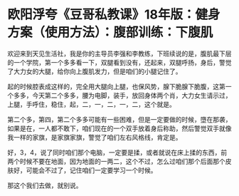 # 欧阳浮夸《豆哥私教课》18年版：健身方案（使用方法）：腹部训练：下腹肌

欢迎来到天见生活社，我是你的主导员李强和李教练，下班续说的是，腹肌最下层的一个学院，第一个多多看一下，双腿看到没有，还起来，双腿呼扬，身后，警觉了大力女的大腿，给你向上腹肌发力，但是咱们的小腿记住了。

起的时候腔表成这样的，完全用大腿向上腿，也保风势，腺下脆腺下脆腹，这第一个多多，今天第二个多多，腰为电脚，装手，放回身体两个肖，大力女生请示过，上腿，手呼住，稳住，起，二，一，二，一，二，这个就是。

第二个多，第四，第二个多多可能有一些困难，但是一定要做的时候，墮在那袭，如果是在，一人都不敢下，咱们现在的一个双手放着身后称助，然后警觉双手就像我一样的家旗，是家旗家旗，警觉了咱们左右风格线，肯定是。

好，3，4，说了同时咱们那个电脑，一定要是揉，或者就说在床上揉的东西，前两个时候不要在地面，因为地面的一两二，这个不过，怎么过咱们那个后面那个皮肤好，可能会不过了，记住咱们一定要学习一个时候。

那这个我们去做，就别说。